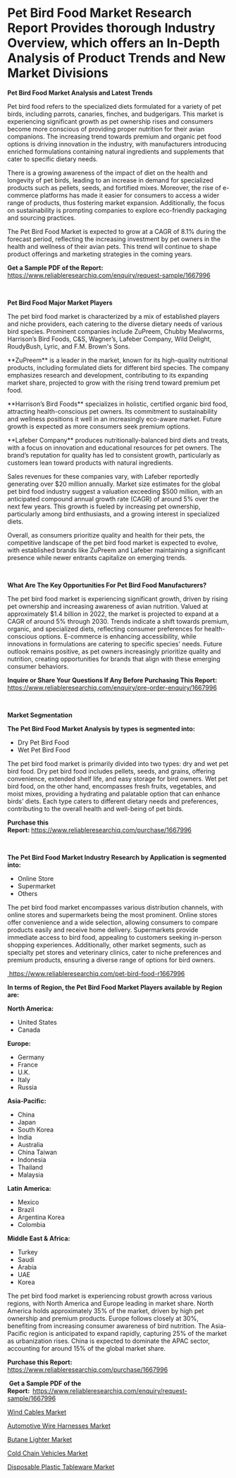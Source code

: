 <p><h1>Pet Bird Food Market Research Report Provides thorough Industry Overview, which offers an In-Depth Analysis of Product Trends and New Market Divisions</h1></p><p><strong>Pet Bird Food Market Analysis and Latest Trends</strong></p>
<p><p>Pet bird food refers to the specialized diets formulated for a variety of pet birds, including parrots, canaries, finches, and budgerigars. This market is experiencing significant growth as pet ownership rises and consumers become more conscious of providing proper nutrition for their avian companions. The increasing trend towards premium and organic pet food options is driving innovation in the industry, with manufacturers introducing enriched formulations containing natural ingredients and supplements that cater to specific dietary needs.</p><p>There is a growing awareness of the impact of diet on the health and longevity of pet birds, leading to an increase in demand for specialized products such as pellets, seeds, and fortified mixes. Moreover, the rise of e-commerce platforms has made it easier for consumers to access a wider range of products, thus fostering market expansion. Additionally, the focus on sustainability is prompting companies to explore eco-friendly packaging and sourcing practices.</p><p>The Pet Bird Food Market is expected to grow at a CAGR of 8.1% during the forecast period, reflecting the increasing investment by pet owners in the health and wellness of their avian pets. This trend will continue to shape product offerings and marketing strategies in the coming years.</p></p>
<p><strong>Get a Sample PDF of the Report:&nbsp;</strong> <a href="https://www.reliableresearchiq.com/enquiry/request-sample/1667996?utm_campaign=1129&utm_medium=2&utm_source=Github&utm_content=ia&utm_term=06032025&utm_id=pet-bird-food">https://www.reliableresearchiq.com/enquiry/request-sample/1667996</a></p>
<p>&nbsp;</p>
<p><strong>Pet Bird Food Major Market Players</strong></p>
<p><p>The pet bird food market is characterized by a mix of established players and niche providers, each catering to the diverse dietary needs of various bird species. Prominent companies include ZuPreem, Chubby Mealworms, Harrison’s Bird Foods, C&S, Wagner’s, Lafeber Company, Wild Delight, RoudyBush, Lyric, and F.M. Brown's Sons.</p><p>**ZuPreem** is a leader in the market, known for its high-quality nutritional products, including formulated diets for different bird species. The company emphasizes research and development, contributing to its expanding market share, projected to grow with the rising trend toward premium pet food.</p><p>**Harrison’s Bird Foods** specializes in holistic, certified organic bird food, attracting health-conscious pet owners. Its commitment to sustainability and wellness positions it well in an increasingly eco-aware market. Future growth is expected as more consumers seek premium options.</p><p>**Lafeber Company** produces nutritionally-balanced bird diets and treats, with a focus on innovation and educational resources for pet owners. The brand’s reputation for quality has led to consistent growth, particularly as customers lean toward products with natural ingredients.</p><p>Sales revenues for these companies vary, with Lafeber reportedly generating over $20 million annually. Market size estimates for the global pet bird food industry suggest a valuation exceeding $500 million, with an anticipated compound annual growth rate (CAGR) of around 5% over the next few years. This growth is fueled by increasing pet ownership, particularly among bird enthusiasts, and a growing interest in specialized diets.</p><p>Overall, as consumers prioritize quality and health for their pets, the competitive landscape of the pet bird food market is expected to evolve, with established brands like ZuPreem and Lafeber maintaining a significant presence while newer entrants capitalize on emerging trends.</p></p>
<p>&nbsp;</p>
<p><strong>What Are The Key Opportunities For Pet Bird Food Manufacturers?</strong></p>
<p><p>The pet bird food market is experiencing significant growth, driven by rising pet ownership and increasing awareness of avian nutrition. Valued at approximately $1.4 billion in 2022, the market is projected to expand at a CAGR of around 5% through 2030. Trends indicate a shift towards premium, organic, and specialized diets, reflecting consumer preferences for health-conscious options. E-commerce is enhancing accessibility, while innovations in formulations are catering to specific species' needs. Future outlook remains positive, as pet owners increasingly prioritize quality and nutrition, creating opportunities for brands that align with these emerging consumer behaviors.</p></p>
<p><strong>Inquire or Share Your Questions If Any Before Purchasing This Report:</strong> <a href="https://www.reliableresearchiq.com/enquiry/pre-order-enquiry/1667996?utm_campaign=1129&utm_medium=2&utm_source=Github&utm_content=ia&utm_term=06032025&utm_id=pet-bird-food">https://www.reliableresearchiq.com/enquiry/pre-order-enquiry/1667996</a></p>
<p>&nbsp;</p>
<p><strong>Market Segmentation</strong></p>
<p><strong>The Pet Bird Food Market Analysis by types is segmented into:</strong></p>
<p><ul><li>Dry Pet Bird Food</li><li>Wet Pet Bird Food</li></ul></p>
<p><p>The pet bird food market is primarily divided into two types: dry and wet pet bird food. Dry pet bird food includes pellets, seeds, and grains, offering convenience, extended shelf life, and easy storage for bird owners. Wet pet bird food, on the other hand, encompasses fresh fruits, vegetables, and moist mixes, providing a hydrating and palatable option that can enhance birds’ diets. Each type caters to different dietary needs and preferences, contributing to the overall health and well-being of pet birds.</p></p>
<p><strong>Purchase this Report:&nbsp;</strong><a href="https://www.reliableresearchiq.com/purchase/1667996?utm_campaign=1129&utm_medium=2&utm_source=Github&utm_content=ia&utm_term=06032025&utm_id=pet-bird-food">https://www.reliableresearchiq.com/purchase/1667996</a></p>
<p>&nbsp;</p>
<p><strong>The Pet Bird Food Market Industry Research by Application is segmented into:</strong></p>
<p><ul><li>Online Store</li><li>Supermarket</li><li>Others</li></ul></p>
<p><p>The pet bird food market encompasses various distribution channels, with online stores and supermarkets being the most prominent. Online stores offer convenience and a wide selection, allowing consumers to compare products easily and receive home delivery. Supermarkets provide immediate access to bird food, appealing to customers seeking in-person shopping experiences. Additionally, other market segments, such as specialty pet stores and veterinary clinics, cater to niche preferences and premium products, ensuring a diverse range of options for bird owners.</p></p>
<p><a href="https://www.reliableresearchiq.com/pet-bird-food-r1667996?utm_campaign=1129&utm_medium=2&utm_source=Github&utm_content=ia&utm_term=06032025&utm_id=pet-bird-food">&nbsp;https://www.reliableresearchiq.com/pet-bird-food-r1667996</a></p>
<p><strong>In terms of Region, the Pet Bird Food Market Players available by Region are:</strong></p>
<p>
    <p> <strong> North America: </strong>
        <ul>
            <li>United States</li>
            <li>Canada</li>
        </ul>
        </p> 
    <p> <strong> Europe: </strong>
        <ul>
            <li>Germany</li>
            <li>France</li>
            <li>U.K.</li>
            <li>Italy</li>
            <li>Russia</li>
        </ul>
        </p> 
    <p> <strong> Asia-Pacific: </strong>
        <ul>
            <li>China</li>
            <li>Japan</li>
            <li>South Korea</li>
            <li>India</li>
            <li>Australia</li>
            <li>China Taiwan</li>
            <li>Indonesia</li>
            <li>Thailand</li>
            <li>Malaysia</li>
        </ul>
        </p> 
    <p> <strong> Latin America: </strong>
        <ul>
            <li>Mexico</li>
            <li>Brazil</li>
            <li>Argentina Korea</li>
            <li>Colombia</li>
        </ul>
        </p> 
    <p> <strong> Middle East & Africa: </strong>
        <ul>
            <li>Turkey</li>
            <li>Saudi</li>
            <li>Arabia</li>
            <li>UAE</li>
            <li>Korea</li>
        </ul>
    </p>
    </p>
<p><p>The pet bird food market is experiencing robust growth across various regions, with North America and Europe leading in market share. North America holds approximately 35% of the market, driven by high pet ownership and premium products. Europe follows closely at 30%, benefiting from increasing consumer awareness of bird nutrition. The Asia-Pacific region is anticipated to expand rapidly, capturing 25% of the market as urbanization rises. China is expected to dominate the APAC sector, accounting for around 15% of the global market share.</p></p>
<p><strong>Purchase this Report: </strong><a href="https://www.reliableresearchiq.com/purchase/1667996?utm_campaign=1129&utm_medium=2&utm_source=Github&utm_content=ia&utm_term=06032025&utm_id=pet-bird-food">https://www.reliableresearchiq.com/purchase/1667996</a></p>
<p>&nbsp;<strong>Get a Sample PDF of the Report:&nbsp;&nbsp;</strong><a href="https://www.reliableresearchiq.com/enquiry/request-sample/1667996?utm_campaign=1129&utm_medium=2&utm_source=Github&utm_content=ia&utm_term=06032025&utm_id=pet-bird-food">https://www.reliableresearchiq.com/enquiry/request-sample/1667996</a></p>
<p><strong></strong></p>
<p><p><a href="https://github.com/trenkkwasek84/Market-Research-Report-List-1/blob/main/wind-cables-market.md?utm_campaign=1129&utm_medium=2&utm_source=Github&utm_content=ia&utm_term=06032025&utm_id=pet-bird-food">Wind Cables Market</a></p><p><a href="https://github.com/brinnoifon/Market-Research-Report-List-1/blob/main/automotive-wire-harnesses-market.md?utm_campaign=1129&utm_medium=2&utm_source=Github&utm_content=ia&utm_term=06032025&utm_id=pet-bird-food">Automotive Wire Harnesses Market</a></p><p><a href="https://github.com/sulvantomppa/Market-Research-Report-List-1/blob/main/butane-lighter-market.md?utm_campaign=1129&utm_medium=2&utm_source=Github&utm_content=ia&utm_term=06032025&utm_id=pet-bird-food">Butane Lighter Market</a></p><p><a href="https://github.com/rjaibiagha/Market-Research-Report-List-1/blob/main/cold-chain-vehicles-market.md?utm_campaign=1129&utm_medium=2&utm_source=Github&utm_content=ia&utm_term=06032025&utm_id=pet-bird-food">Cold Chain Vehicles Market</a></p><p><a href="https://github.com/snapetylerho/Market-Research-Report-List-1/blob/main/disposable-plastic-tableware-market.md?utm_campaign=1129&utm_medium=2&utm_source=Github&utm_content=ia&utm_term=06032025&utm_id=pet-bird-food">Disposable Plastic Tableware Market</a></p></p>
